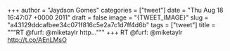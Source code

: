 
+++
author = "Jaydson Gomes"
categories = ["tweet"]
date = "Thu Aug 18 16:47:07 +0000 2011"
draft = false
image = "{TWEET_IMAGE}"
slug = "a43129ddcafbee34c071f816c5e2a7c1d7ff4d6b"
tags = ["tweet"]
title = """RT @furf: @miketaylr http..."""
+++
RT @furf: @miketaylr http://t.co/AEnLMsO
